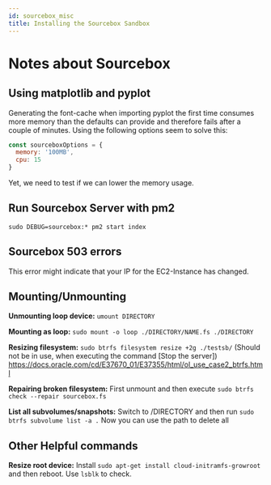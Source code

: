 ```yaml
---
id: sourcebox_misc
title: Installing the Sourcebox Sandbox
---
```


# Notes about Sourcebox

## Using matplotlib and pyplot

Generating the font-cache when importing pyplot the first time consumes more memory than the defaults can provide and therefore fails after a couple of minutes.
Using the following options seem to solve this:

```javascript
const sourceboxOptions = {
  memory: '100MB',
  cpu: 15
}
```

Yet, we need to test if we can lower the memory usage.

## Run Sourcebox Server with pm2

`sudo DEBUG=sourcebox:* pm2 start index`

## Sourcebox 503 errors

This error might indicate that your IP for the EC2-Instance has changed.

## Mounting/Unmounting

**Unmounting loop device:** `umount DIRECTORY`

**Mounting as loop:** `sudo mount -o loop ./DIRECTORY/NAME.fs ./DIRECTORY`

**Resizing filesystem:** `sudo btrfs filesystem resize +2g ./testsb/` (Should not be in use, when executing the command [Stop the server])
https://docs.oracle.com/cd/E37670_01/E37355/html/ol_use_case2_btrfs.html

**Repairing broken filesystem:** First unmount and then execute `sudo btrfs check --repair sourcebox.fs`

**List all subvolumes/snapshots:** Switch to /DIRECTORY and then run `sudo btrfs subvolume list -a .` Now you can use the path to delete all

## Other Helpful commands

**Resize root device:** Install `sudo apt-get install cloud-initramfs-growroot` and then reboot. Use `lsblk` to check.
